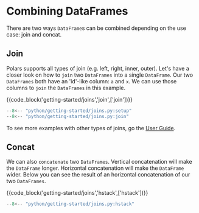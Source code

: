 # Combining DataFrames

There are two ways `DataFrame`s can be combined depending on the use case: join and concat.

## Join

Polars supports all types of join (e.g. left, right, inner, outer). Let's have a closer look on how to `join` two `DataFrames` into a single `DataFrame`. Our two `DataFrames` both have an 'id'-like column: `a` and `x`. We can use those columns to `join` the `DataFrames` in this example.

{{code_block('getting-started/joins','join',['join'])}}

```python exec="on" result="text" session="getting-started/joins"
--8<-- "python/getting-started/joins.py:setup"
--8<-- "python/getting-started/joins.py:join"
```

To see more examples with other types of joins, go the [User Guide](../user-guide/transformations/joins.md).

## Concat

We can also `concatenate` two `DataFrames`. Vertical concatenation will make the `DataFrame` longer. Horizontal concatenation will make the `DataFrame` wider. Below you can see the result of an horizontal concatenation of our two `DataFrames`.

{{code_block('getting-started/joins','hstack',['hstack'])}}

```python exec="on" result="text" session="getting-started/joins"
--8<-- "python/getting-started/joins.py:hstack"
```
